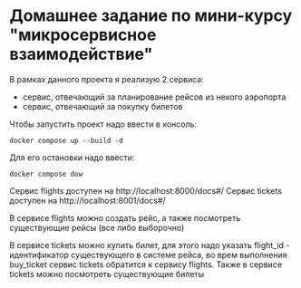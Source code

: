 # Домашнее задание по мини-курсу "микросервисное взаимодействие"

В рамках данного проекта я реализую 2 сервиса:
 - сервис, отвечающий за планирование рейсов из некого аэропорта
 - сервис, отвечающий за покупку билетов

Чтобы запустить проект надо ввести в консоль:

`docker compose up --build -d`

Для его остановки надо ввести:

`docker compose dow`

Сервис flights доступен на http://localhost:8000/docs#/
Сервис tickets доступен на http://localhost:8001/docs#/

В сервисе flights можно создать рейс, а также посмотреть существующие рейсы (все либо выборочно)

В сервисе tickets можно купить билет, для этого надо указать flight_id - идентификатор существующего в системе рейса,
во врем выполнения buy_ticket сервис tickets обратится к сервису flights. Также в сервисе tickets можно посмотреть
существующие билеты